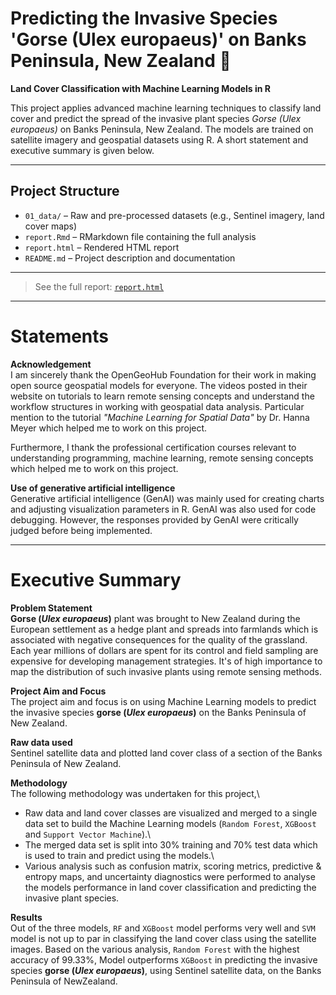 # Predicting the Invasive Species 'Gorse (Ulex europaeus)' on Banks Peninsula, New Zealand 🌿

**Land Cover Classification with Machine Learning Models in R**

This project applies advanced machine learning techniques to classify land cover and predict the spread of the invasive plant species *Gorse (Ulex europaeus)* on Banks Peninsula, New Zealand. The models are trained on satellite imagery and geospatial datasets using R. A short statement and executive summary is given below. 

---
## Project Structure

- `01_data/` – Raw and pre-processed datasets (e.g., Sentinel imagery, land cover maps)
- `report.Rmd` – RMarkdown file containing the full analysis
- `report.html` – Rendered HTML report
- `README.md` – Project description and documentation

---

> See the full report: [`report.html`](./report.html)

---
# Statements

**Acknowledgement**\
I am sincerely thank the OpenGeoHub Foundation for their work in making open source geospatial models for everyone. The videos posted in their website on tutorials to learn remote sensing concepts and understand the workflow structures in working with geospatial data analysis. Particular mention to the tutorial *"Machine Learning for Spatial Data"* by Dr. Hanna Meyer which helped me to work on this project.

Furthermore, I thank the professional certification courses relevant to understanding programming, machine learning, remote sensing concepts which helped me to work on this project.

**Use of generative artificial intelligence**\
Generative artificial intelligence (GenAI) was mainly used for creating charts and adjusting visualization parameters in R. GenAI was also used for code debugging. However, the responses provided by GenAI were critically judged before being implemented.

---
# Executive Summary 

**Problem Statement**\
**Gorse (*Ulex europaeus*)** plant was brought to New Zealand during the European settlement as a hedge plant and spreads into farmlands which is associated with negative consequences for the quality of the grassland. Each year millions of dollars are spent for its control and field sampling are expensive for developing management strategies. It's of high importance to map the distribution of such invasive plants using remote sensing methods.

**Project Aim and Focus**\
The project aim and focus is on using Machine Learning models to predict the invasive species **gorse (*Ulex europaeus*)** on the Banks Peninsula of New Zealand.

**Raw data used**\
Sentinel satellite data and plotted land cover class of a section of the Banks Peninsula of New Zealand.

**Methodology**\
The following methodology was undertaken for this project,\
- Raw data and land cover classes are visualized and merged to a single data set to build the Machine Learning models (`Random Forest`, `XGBoost` and `Support Vector Machine`).\
- The merged data set is split into 30% training and 70% test data which is used to train and predict using the models.\
- Various analysis such as confusion matrix, scoring metrics, predictive & entropy maps, and uncertainty diagnostics were performed to analyse the models performance in land cover classification and predicting the invasive plant species.

**Results**\
Out of the three models, `RF` and `XGBoost` model performs very well and `SVM` model is not up to par in classifying the land cover class using the satellite images. Based on the various analysis, `Random Forest` with the highest accuracy of 99.33%, Model outperforms `XGBoost` in predicting the invasive species **gorse (*Ulex europaeus*)**, using Sentinel satellite data, on the Banks Peninsula of NewZealand.
